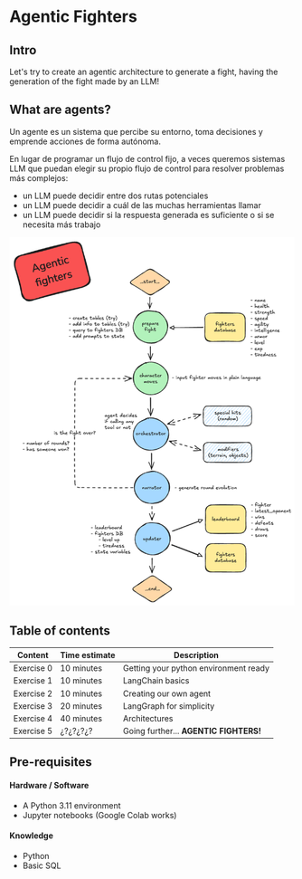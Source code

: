 # Agentic Fighters

## Intro

Let's try to create an agentic architecture to generate a fight, having the generation of the fight made by an LLM!

## What are agents?

Un agente es un sistema que percibe su entorno, toma decisiones y emprende acciones de forma autónoma.

En lugar de programar un flujo de control fijo, a veces queremos sistemas LLM que puedan elegir su propio flujo de control para resolver problemas más complejos:

- un LLM puede decidir entre dos rutas potenciales
- un LLM puede decidir a cuál de las muchas herramientas llamar
- un LLM puede decidir si la respuesta generada es suficiente o si se necesita más trabajo


![Diagram of the agentic fighters](images/Agentic_fighters.png)

## Table of contents

| Content    | Time estimate | Description
| -------- | ------- | ------- |
|     Exercise 0     | 10 minutes   | Getting your python environment ready |
|     Exercise 1     | 10 minutes   | LangChain basics |
|     Exercise 2     | 10 minutes   | Creating our own agent |
|     Exercise 3     | 20 minutes   | LangGraph for simplicity |
|     Exercise 4     | 40 minutes   | Architectures |
|     Exercise 5     | ¿?¿?¿?¿?   | Going further... **AGENTIC FIGHTERS!** |

## Pre-requisites

#### Hardware / Software

- A Python 3.11 environment
- Jupyter notebooks (Google Colab works)

#### Knowledge

- Python
- Basic SQL
